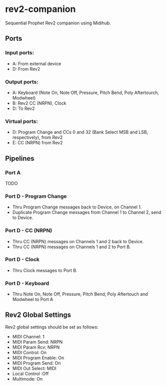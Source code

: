 # rev2-companion

Sequential Prophet Rev2 companion using Midihub.

## Ports
### Input ports:
- A: From external device
- D: From Rev2

### Output ports:
- A: Keyboard (Note On, Note Off, Pressure, Pitch Bend, Poly Aftertourch, Modwheel)
- B: Rev2 CC (NRPN), Clock
- D: To Rev2

### Virtual ports:
- D: Program Change and CCs 0 and 32 (Bank Select MSB and LSB, respectively), from Rev2
- E: CC (NRPN) from Rev2

## Pipelines
### Port A
TODO

### Port D - Program Change
- Thru Program Change messages back to Device, on Channel 1.
- Duplicate Program Change messages from Channel 1 to Channel 2, send to Device.

### Port D - CC (NRPN)
- Thru CC (NRPN) messages on Channels 1 and 2 back to Device.
- Thru CC (NRPN) messages on Channels 1 and 2 to Port B.

### Port D - Clock
- Thru Clock messages to Port B.

### Port D - Keyboard
- Thru Note On, Note Off, Pressure, Pitch Bend, Poly Aftertouch and Modwheel to Port A

## Rev2 Global Settings
Rev2 global settings should be set as follows:

- MIDI Channel: 1
- MIDI Param Send: NRPN
- MIDI Param Rcv: NRPN
- MIDI Control: On
- MIDI Program Enable: On
- MIDI Program Send: On
- MIDI Out Select: MIDI
- Local Control :Off
- Multimode: On
